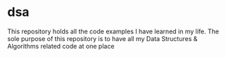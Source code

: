 # dsa
This repository holds all the code examples I have learned in my life. The sole purpose of this repository is to have all my Data Structures &amp; Algorithms related code at one place
